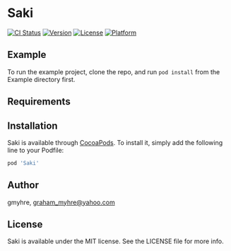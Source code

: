 # Saki

[![CI Status](https://img.shields.io/travis/gmyhre/Saki.svg?style=flat)](https://travis-ci.org/gmyhre/Saki)
[![Version](https://img.shields.io/cocoapods/v/Saki.svg?style=flat)](https://cocoapods.org/pods/Saki)
[![License](https://img.shields.io/cocoapods/l/Saki.svg?style=flat)](https://cocoapods.org/pods/Saki)
[![Platform](https://img.shields.io/cocoapods/p/Saki.svg?style=flat)](https://cocoapods.org/pods/Saki)

## Example

To run the example project, clone the repo, and run `pod install` from the Example directory first.

## Requirements

## Installation

Saki is available through [CocoaPods](https://cocoapods.org). To install
it, simply add the following line to your Podfile:

```ruby
pod 'Saki'
```

## Author

gmyhre, graham_myhre@yahoo.com

## License

Saki is available under the MIT license. See the LICENSE file for more info.
